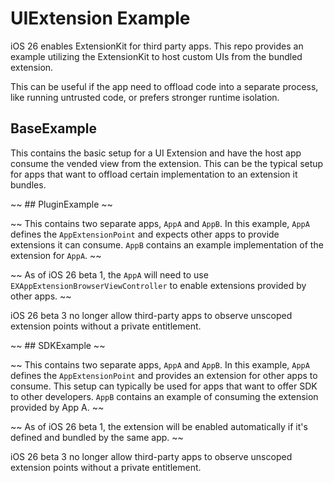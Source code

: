 # UIExtension Example

iOS 26 enables ExtensionKit for third party apps. This repo provides an example utilizing the ExtensionKit to host custom UIs from the bundled extension.

This can be useful if the app need to offload code into a separate process, like running untrusted code, or prefers stronger runtime isolation.

## BaseExample

This contains the basic setup for a UI Extension and have the host app consume the vended view from the extension. This can be the typical setup for apps that want to offload certain implementation to an extension it bundles.

~~ ## PluginExample ~~

~~ This contains two separate apps, `AppA` and `AppB`. In this example, `AppA` defines the `AppExtensionPoint` and expects other apps to provide extensions it can consume. `AppB` contains an example implementation of the extension for `AppA`. ~~

~~ As of iOS 26 beta 1, the `AppA` will need to use `EXAppExtensionBrowserViewController` to enable extensions provided by other apps. ~~

iOS 26 beta 3 no longer allow third-party apps to observe unscoped extension points without a private entitlement.

~~ ## SDKExample ~~

~~ This contains two separate apps, `AppA` and `AppB`. In this example, `AppA` defines the `AppExtensionPoint` and provides an extension for other apps to consume. This setup can typically be used for apps that want to offer SDK to other developers. `AppB` contains an example of consuming the extension provided by App A. ~~

~~ As of iOS 26 beta 1, the extension will be enabled automatically if it's defined and bundled by the same app. ~~

iOS 26 beta 3 no longer allow third-party apps to observe unscoped extension points without a private entitlement.
